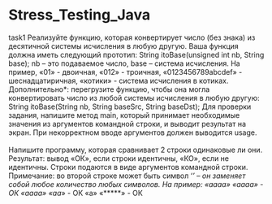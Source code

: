 # Stress_Testing_Java
task1
Реализуйте функцию, которая конвертирует число (без знака) из десятичной системы исчисления в любую другую. Ваша функция должна иметь следующий прототип:
String itoBase(unsigned int nb, String base); nb – это подаваемое число, base – система исчисления.
На пример, «01» - двоичная, «012» - троичная, «0123456789abcdef» - шеснадцатиричная, «котики» - система исчисления в котиках.
Дополнительно*: перегрузите функцию, чтобы она могла конвертировать число из любой системы исчисления в любую другую: String itoBase(String nb, String baseSrc, String baseDst);
Для проверки задания, напишите метод main, который принимает необходимые значения из аргументов командной строки, и выводит результат на экран. При некорректном вводе аргументов должен выводится usage.
<br></br>
Напишите программу, которая сравнивает 2 строки одинаковые ли они. Результат: вывод «ОК», если строки идентичны, «КО», если не идентичны. Строки подаются в виде аргументов командной строки.
Примечание: во второй строке может быть символ ‘*’ – он заменяет собой любое количество любых символов.
На пример:
«аааа» «аааа» - ОК
«аааа» «аа*» - ОК
«a» «*****» - ОК
